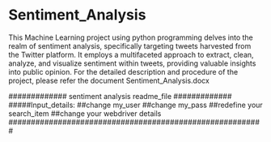 # Sentiment_Analysis
This Machine Learning project using python programming delves into the realm of sentiment analysis, specifically targeting tweets harvested from the Twitter platform. It employs a multifaceted approach to extract, clean, analyze, and visualize sentiment within tweets, providing valuable insights into public opinion.
For the detailed description and procedure of the project, please refer the document Sentiment_Analysis.docx

############# sentiment analysis readme_file   #############
#####Input_details:
##change my_user
##change my_pass
##redefine your search_item
##change your webdriver details
#########################################################
